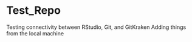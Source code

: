 # Test_Repo
Testing connectivity between RStudio, Git, and GitKraken
Adding things from the local machine

